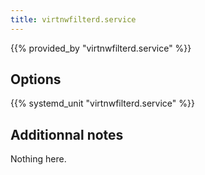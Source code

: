 ```yaml
---
title: virtnwfilterd.service
---
```


{{% provided_by "virtnwfilterd.service" %}}

## Options

{{% systemd_unit "virtnwfilterd.service" %}}

## Additionnal notes

Nothing here.